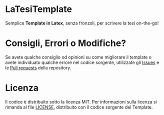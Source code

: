 # LaTesiTemplate
Semplice **Template in Latex**, senza fronzoli, per scrivere la tesi on-the-go!
# Consigli, Errori o Modifiche?
Se avete qualche consiglio od opinioni su come migliorare il template o avete individuato qualche errore nel codice sorgente, utilizzate gli [Issues](https://github.com/RustyYak/LaTesiTemplate/issues) e le [Pull requests](https://github.com/RustyYak/LaTesiTemplate/pulls) della repository.
# Licenza
Il codice è distribuito sotto la licenza MIT. Per informazioni sulla licenza si rimanda al file [LICENSE](https://github.com/RustyYak/LaTesiTemplate/blob/master/LICENSE), distribuito con il codice sorgente del Template.
